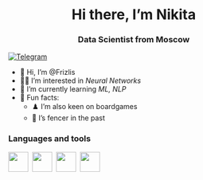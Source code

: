 <div id="header" align="center">
  <h1>Hi there, I’m Nikita</h1>
  <h3>Data Scientist from Moscow</h3>
</div>

<div id="socials" align=""center">
  <a href="http://t.me/@frizlis">
    <img src="https://img.shields.io/badge/Telegram-blue?style=for-the-badge&logo=telegram&logoColor=white" alt="Telegram"/>
  </a>
</div>


- 👋 Hi, I’m @Frizlis
- 🧑‍🔬 I’m interested in *Neural Networks*
- 🌱 I’m currently learning *ML, NLP*
- 🎃 Fun facts:
  - ♟️ I’m also keen on boardgames
  - 🤺 I’s fencer in the past


### Languages and tools

<img src="https://cdn.jsdelivr.net/gh/devicons/devicon@latest/icons/python/python-original-wordmark.svg" 
  width="40" height="40"/>&nbsp;
<img src="https://cdn.jsdelivr.net/gh/devicons/devicon@latest/icons/scikitlearn/scikitlearn-original.svg" 
  width="40" height="40"/>&nbsp;
<img src="https://cdn.jsdelivr.net/gh/devicons/devicon@latest/icons/pandas/pandas-original-wordmark.svg"
  width="40" height="40"/>&nbsp;
<img src="https://cdn.jsdelivr.net/gh/devicons/devicon@latest/icons/matplotlib/matplotlib-original.svg"
  width="40" height="40"/>&nbsp;
